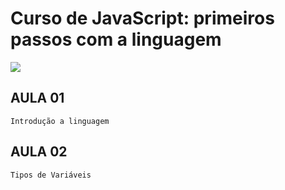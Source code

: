 # Curso de JavaScript: primeiros passos com a linguagem
![](https://www.alura.com.br/assets/api/share/curso-javascript-introducao.png)

## AULA 01
    Introdução a linguagem
    
## AULA 02
    Tipos de Variáveis

